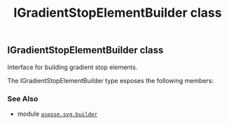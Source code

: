 ﻿---
title: IGradientStopElementBuilder class
second_title: Aspose.SVG for Python via .NET API References
description: 
type: docs
weight: 270
url: /python-net/aspose.svg.builder/igradientstopelementbuilder/
is_root: false
---

## IGradientStopElementBuilder class

Interface for building gradient stop elements.



The IGradientStopElementBuilder type exposes the following members:


### See Also
* module [`aspose.svg.builder`](..)
